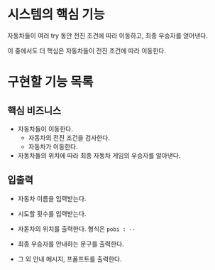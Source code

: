 # 시스템의 핵심 기능

자동차들이 여러 try 동안 전진 조건에 따라 이동하고, 최종 우승자를 얻어낸다.

이 중에서도 더 핵심은 자동차들이 전진 조건에 따라 이동한다.

# 구현할 기능 목록

## 핵심 비즈니스

* 자동차들이 이동한다.
    * 자동차의 전진 조건을 검사한다.
    * 자동차가 이동한다.
* 자동차들의 위치에 따라 최종 자동차 게임의 우승자를 알아낸다.

## 입출력
* 자동차 이름을 입력받는다.
* 시도할 횟수를 입력받는다.

* 자돋차의 위치를 출력한다. 형식은 `pobi : --`
* 최종 우승자를 안내하는 문구를 출력한다.
* 그 외 안내 메시지, 프폼프트를 출력한다.


